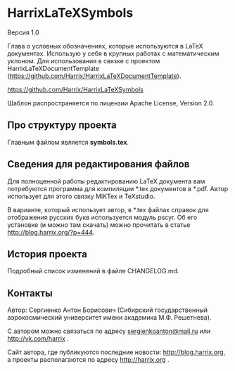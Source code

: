HarrixLaTeXSymbols
==================

Версия 1.0

Глава о условных обозначениях, которые используются в LaTeX документах. Использую у себя в крупных работах с математическим уклоном. Для использования в связке с проектом HarrixLaTeXDocumentTemplate (https://github.com/Harrix/HarrixLaTeXDocumentTemplate).

https://github.com/Harrix/HarrixLaTeXSymbols

Шаблон распространяется по лицензии Apache License, Version 2.0.

Про структуру проекта
---------------------

Главным файлом является **symbols.tex**.

Сведения для редактирования файлов
----------------------------------

Для полноценной работы редактированию LaTeX документа вам потребуются программа для компиляции *.tex документов в *.pdf. Автор использует для этого связку MiKTex и TeXstudio. 

В варианте, который использует автор, в *.tex файлах справок для отображения русских букв используется модуль pscyr. Об его установке (и можно там скачать) можно прочитать в статье http://blog.harrix.org/?p=444.

История проекта
---------------

Подробный список изменений в файле CHANGELOG.md.

Контакты
--------

Автор: Сергиенко Антон Борисович (Сибирский государственный аэрокосмический университет имени академика М.Ф. Решетнева).

С автором можно связаться по адресу sergienkoanton@mail.ru или  http://vk.com/harrix .

Сайт автора, где публикуются последние новости: http://blog.harrix.org, а проекты располагаются по адресу http://harrix.org .